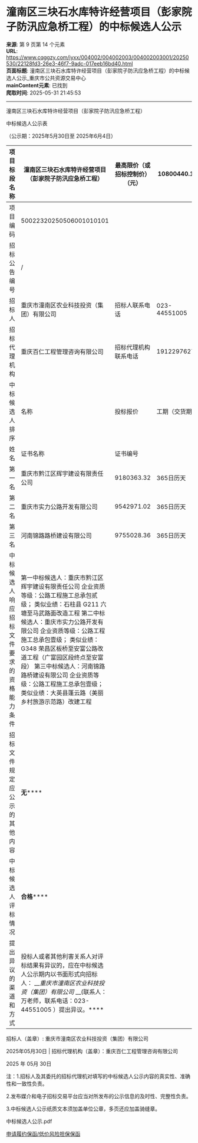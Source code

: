 # 潼南区三块石水库特许经营项目（彭家院子防汛应急桥工程）的中标候选人公示

**来源**: 第 9 页第 14 个元素  
**URL**: https://www.cqggzy.com/jyxx/004002/004002003/004002003001/20250530/22128fd3-26e3-46f7-9adc-017eeb16bd40.html  
**页面标题**: 潼南区三块石水库特许经营项目（彭家院子防汛应急桥工程）的中标候选人公示_重庆市公共资源交易中心  
**mainContent元素**: 已找到  
**爬取时间**: 2025-05-31 21:45:53

---

潼南区三块石水库特许经营项目（彭家院子防汛应急桥工程）

中标候选人公示表

（公示期：2025年5月30日至 2025年6月4日）

项目标段名称 |  潼南区三块石水库特许经营项目（彭家院子防汛应急桥工程） |  最高限价（或招标控制价）（元） |  10800440.15  
---|---|---|---  
项目编码 |  50022320250506001010101  
招标公告编号 |  /  
招标人 |  重庆市潼南区农业科技投资（集团）有限公司 |  招标人联系电话 |  023-44551005  
招标代理机构 |  重庆百仁工程管理咨询有限公司 |  招标代理机构联系电话 |  19122976278  
中标候选人排序 |  名称 |  投标报价 |  工期（交货期） |  质量 |  拟任项目负责人  
姓名 |  证书名称 |  证书编号  
第一名 |  重庆市黔江区辉宇建设有限责任公司 |  9180363.32 |  365日历天 |  达到招标文件要求 |  刘登涛 |  注册证 |  渝 2502013201400601  
第二名 |  重庆市实力公路开发有限公司 |  9542971.02 |  365日历天 |  达到招标文件要求 |  王敬儒 |  注册证 |  渝 2502017201702388  
第三名 |  河南锦路路桥建设有限公司 |  9755028.36 |  365日历天 |  达到招标文件要求 |  马新 |  注册证 |  豫241151569074  
中标候选人响应招标文件要求的资格能力条件 |  第一中标候选人：重庆市黔江区辉宇建设有限责任公司 企业资质等级：公路工程施工总承包贰级； 类似业绩：石柱县 G211 六塘至马武路面改造工程 第二中标候选人：重庆市实力公路开发有限公司 企业资质等级：公路工程施工总承包壹级； 类似业绩：G348 荣昌区板桥至安富公路改道工程（广富园区段终点至安富段） 第三中标候选人：河南锦路路桥建设有限公司 企业资质等级：公路工程施工总承包壹级； 类似业绩：大英县蓬云路（美丽乡村旅游示范路）改建工程  
招标文件规定应公示的其他内容 |  **无******  
中标候选人评标情况 |  **合格******  
提出异议的渠道和方式 |  投标人或者其他利害关系人对评标结果有异议的，应在中标候选人公示期内以书面形式向招标人： ___重庆市潼南区农业科技投资（集团）有限公司_ __(联系人：万老师，联系电话：023-44551005 ）提出异议。****  
招标人（盖章）:  重庆市潼南区农业科技投资（集团）有限公司   
  
  
  
  
  
2025年05月30日 |  招标代理机构（盖章）：重庆百仁工程管理咨询有限公司   
  
  
  
  
  
2025 年 05月 30日  
  
注：1.招标人及其委托的招标代理机对填写的中标候选人公示内容的真实性、准确性和一致性负责。

2.发布媒介和电子招标交易平台应当对所发布的公示信息的及时性、完整性负责。

3.中标候选人公示纸质文本须加盖单位公章，多页还应加盖骑缝章。

  
  
  
中标候选人公示.pdf    
  
[ 申请履约保函/低价风险担保保函 ](https://jrfw.jszx.cqggzy.com/financeplatform/index.html)

